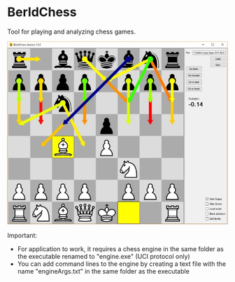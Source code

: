 # BerldChess
Tool for playing and analyzing chess games.

![alt tag](https://raw.githubusercontent.com/Bernton/BerldChess/de8021ac41337e4b54df36fb4910c8df1ca4963a/Images/GUI_V1_0_0.JPG)

Important:

- For application to work, it requires a chess engine in the same folder as the executable renamed to "engine.exe" (UCI protocol only)
- You can add command lines to the engine by creating a text file with the name "engineArgs.txt" in the same folder as the executable

